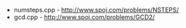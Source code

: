 
- numsteps.cpp - http://www.spoj.com/problems/NSTEPS/
- gcd.cpp - http://www.spoj.com/problems/GCD2/
